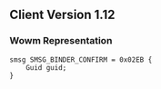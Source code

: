 ## Client Version 1.12

### Wowm Representation
```rust,ignore
smsg SMSG_BINDER_CONFIRM = 0x02EB {
    Guid guid;    
}

```

